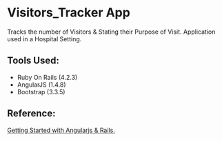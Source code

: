 # Visitors_Tracker App

Tracks the number of Visitors & Stating their Purpose of Visit. Application used in a Hospital Setting.

## Tools Used:
- Ruby On Rails (4.2.3)
- AngularJS (1.4.8)
- Bootstrap (3.3.5)

## Reference:
[Getting Started with Angularjs & Rails.](https://richonrails.com/articles/getting-started-with-angularjs-and-rails
)
